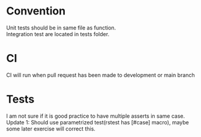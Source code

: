 # Convention
Unit tests should be in same file as function.\
Integration test are located in tests folder.
# CI
CI will run when pull request has been made to development or main branch
# Tests
I am not sure if it is good practice to have multiple asserts in same case.\
Update 1: Should use parametrized test(rstest has [#case] macro), maybe some later exercise will correct this.
